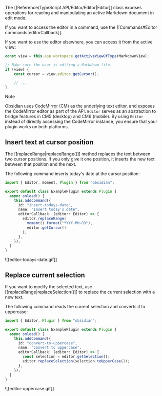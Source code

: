 The [[Reference/TypeScript API/Editor/Editor|Editor]] class exposes operations for reading and manipulating an active Markdown document in edit mode.

If you want to access the editor in a command, use the [[Commands#Editor commands|editorCallback]].

If you want to use the editor elsewhere, you can access it from the active view:

```ts
const view = this.app.workspace.getActiveViewOfType(MarkdownView);

// Make sure the user is editing a Markdown file.
if (view) {
	const cursor = view.editor.getCursor();

	// ...
}
```

> [!note]
> Obsidian uses [CodeMirror](https://codemirror.net/) (CM) as the underlying text editor, and exposes the CodeMirror editor as part of the API. `Editor` serves as an abstraction to bridge features in CM5 (desktop) and CM6 (mobile). By using `Editor` instead of directly accessing the CodeMirror instance, you ensure that your plugin works on both platforms.

## Insert text at cursor position

The [[replaceRange|replaceRange()]] method replaces the text between two cursor positions. If you only give it one position, it inserts the new text between that position and the next.

The following command inserts today's date at the cursor position:

```ts
import { Editor, moment, Plugin } from "obsidian";

export default class ExamplePlugin extends Plugin {
  async onload() {
    this.addCommand({
      id: "insert-todays-date",
      name: "Insert today's date",
      editorCallback: (editor: Editor) => {
        editor.replaceRange(
          moment().format("YYYY-MM-DD"),
          editor.getCursor()
        );
      },
    });
  }
}
```

![[editor-todays-date.gif]]

## Replace current selection

If you want to modify the selected text, use [[replaceRange|replaceSelection()]] to replace the current selection with a new text.

The following command reads the current selection and converts it to uppercase:

```ts
import { Editor, Plugin } from "obsidian";

export default class ExamplePlugin extends Plugin {
  async onload() {
    this.addCommand({
      id: "convert-to-uppercase",
      name: "Convert to uppercase",
      editorCallback: (editor: Editor) => {
        const selection = editor.getSelection();
        editor.replaceSelection(selection.toUpperCase());
      },
    });
  }
}
```

![[editor-uppercase.gif]]
